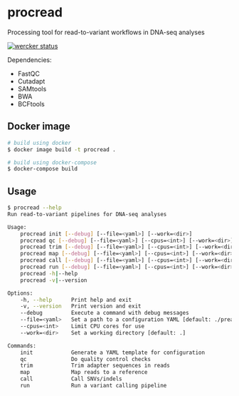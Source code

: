 procread
========

Processing tool for read-to-variant workflows in DNA-seq analyses

[![wercker status](https://app.wercker.com/status/7fb703c37b40bee7d216d7d86f8eb7f2/m/master "wercker status")](https://app.wercker.com/project/byKey/7fb703c37b40bee7d216d7d86f8eb7f2)

Dependencies:
  - FastQC
  - Cutadapt
  - SAMtools
  - BWA
  - BCFtools

Docker image
------------

```sh
# build using docker
$ docker image build -t procread .

# build using docker-compose
$ docker-compose build
```

Usage
-----

```sh
$ procread --help
Run read-to-variant pipelines for DNA-seq analyses

Usage:
    procread init [--debug] [--file=<yaml>] [--work=<dir>]
    procread qc [--debug] [--file=<yaml>] [--cpus=<int>] [--work=<dir>]
    procread trim [--debug] [--file=<yaml>] [--cpus=<int>] [--work=<dir>]
    procread map [--debug] [--file=<yaml>] [--cpus=<int>] [--work=<dir>]
    procread call [--debug] [--file=<yaml>] [--cpus=<int>] [--work=<dir>]
    procread run [--debug] [--file=<yaml>] [--cpus=<int>] [--work=<dir>]
    procread -h|--help
    procread -v|--version

Options:
    -h, --help      Print help and exit
    -v, --version   Print version and exit
    --debug         Execute a command with debug messages
    --file=<yaml>   Set a path to a configuration YAML [default: ./pread.yml]
    --cpus=<int>    Limit CPU cores for use
    --work=<dir>    Set a working directory [default: .]

Commands:
    init            Generate a YAML template for configuration
    qc              Do quality control checks
    trim            Trim adapter sequences in reads
    map             Map reads to a reference
    call            Call SNVs/indels
    run             Run a variant calling pipeline
```
